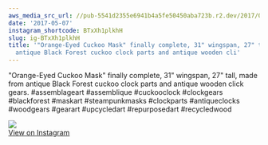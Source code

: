 ```yaml
---
aws_media_src_url: //pub-5541d2355e6941b4a5fe50450aba723b.r2.dev/2017/05/2017-05-07_00-41-07_UTC.jpg
date: '2017-05-07'
instagram_shortcode: BTxXh1plkhH
slug: ig-BTxXh1plkhH
title: '"Orange-Eyed Cuckoo Mask" finally complete, 31" wingspan, 27" tall, made from
  antique Black Forest cuckoo clock parts and antique wooden cli'
---
```


"Orange-Eyed Cuckoo Mask" finally complete, 31" wingspan, 27" tall, made from antique Black Forest cuckoo clock parts and antique wooden click gears. #assemblageart #assemblique #cuckooclock #clockgears #blackforest #maskart #steampunkmasks #clockparts #antiqueclocks #woodgears #gearart #upcycledart #repurposedart #recycledwood 

![](//pub-5541d2355e6941b4a5fe50450aba723b.r2.dev/2017/05/2017-05-07_00-41-07_UTC.jpg)   
[View on Instagram](https://www.instagram.com/p/BTxXh1plkhH/)